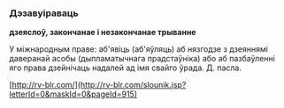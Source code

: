 ### Дэзавуіраваць
**дзеяслоў, закончанае і незакончанае трыванне**

У міжнародным праве: аб'явіць (аб'яўляць) аб нязгодзе з дзеяннямі даверанай асобы (дыпламатычнага прадстаўніка) або аб пазбаўленні яго права дзейнічаць надалей ад імя свайго ўрада. Д. пасла.

<a rel="author">[http://rv-blr.com/](http://rv-blr.com/slounik.jsp?letterId=0&maskId=0&pageId=915)</a>
